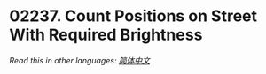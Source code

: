 # 02237. Count Positions on Street With Required Brightness

  _Read this in other languages:_
    [_简体中文_](README.zh-CN.md)

